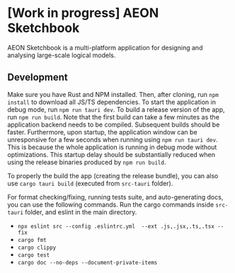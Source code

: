 # [Work in progress] AEON Sketchbook

AEON Sketchbook is a multi-platform application for designing and analysing large-scale logical models.

## Development

Make sure you have Rust and NPM installed. Then, after cloning, run `npm install` to download all JS/TS dependencies. To start the application in debug mode, run `npm run tauri dev`. To build a release version of the app, run `npm run build`. Note that the first build can take a few minutes as the application backend needs to be compiled. Subsequent builds should be faster. Furthermore, upon startup, the application window can be unresponsive for a few seconds when running using `npm run tauri dev`. This is because the whole application is running in debug mode without optimizations. This startup delay should be substantially reduced when using the release binaries produced by `npm run build`.

To properly the build the app (creating the release bundle), you can also use `cargo tauri build` (executed from `src-tauri` folder).

For format checking/fixing, running tests suite, and auto-generating docs, you can use the following commands.
Run the cargo commands inside `src-tauri` folder, and eslint in the main directory.
- `npx eslint src --config .eslintrc.yml  --ext .js,.jsx,.ts,.tsx --fix`
- `cargo fmt`
- `cargo clippy`
- `cargo test`
- `cargo doc --no-deps --document-private-items`
